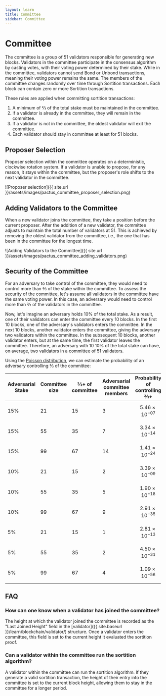 ```yaml
---
layout: learn
title: Committee
sidebar: Committee
---
```


# Committee

The committee is a group of 51 validators responsible for generating new blocks.
Validators in the committee participate in the consensus algorithm by casting votes,
with their voting power determined by their stake.
While in the committee, validators cannot send Bond or Unbond transactions,
meaning their voting power remains the same.
The members of the committee changes randomly over time through Sortition transactions.
Each block can contain zero or more Sortition transactions.

These rules are applied when committing sortition transactions:

1. A minimum of ⅔ of the total stake must be maintained in the committee.
2. If a validator is already in the committee, they will remain in the committee.
3. If a validator is not in the committee, the oldest validator will exit the committee.
4. Each validator should stay in committee at least for 51 blocks.

## Proposer Selection

Proposer selection within the committee operates on a deterministic, clockwise rotation system.
If a validator is unable to propose, for any reason, it stays within the committee, but
the proposer's role shifts to the next validator in the committee.

![Proposer selection]({{ site.url }}/assets/images/pactus_committee_proposer_selection.png)

## Adding Validators to the Committee

When a new validator joins the committee, they take a position before the current proposer.
After the addition of a new validator, the committee adjusts to maintain the total number of validators at 51.
This is achieved by removing the oldest validator from the committee,
i.e., the one that has been in the committee for the longest time.

![Adding Validators to the Committee]({{ site.url }}/assets/images/pactus_committee_adding_validators.png)

## Security of the Committee

For an adversary to take control of the committee, they would need to control more than ⅔ of the stake within the committee.
To assess the security of the committee, let's assume all validators in the committee have the same voting power.
In this case, an adversary would need to control more than ⅔ of the validators in the committee.

Now, let's imagine an adversary holds 10% of the total stake.
As a result, one of their validators can enter the committee every 10 blocks.
In the first 10 blocks, one of the adversary's validators enters the committee.
In the next 10 blocks, another validator enters the committee, giving the adversary two validators within the committee.
In the subsequent 10 blocks, another validator enters, but at the same time, the first validator leaves the committee.
Therefore, an adversary with 10 10% of the total stake can have, on average, two validators in a committee of 51 validators.

Using the [Poisson distribution](https://en.wikipedia.org/wiki/Poisson_distribution),
we can estimate the probability of an adversary controlling ⅔ of the committee:

| Adversarial Stake | Committee size | ⅔+ of committee | Adversarial committee members | Probability of controlling ⅔+ |
| ----------------- | -------------- | --------------- | ----------------------------- | ----------------------------- |
| 15%               | 21             | 15              | 3                             | $$ 5.46 \times 10^{-07} $$    |
| 15%               | 55             | 35              | 7                             | $$ 3.34 \times 10^{-14} $$    |
| 15%               | 99             | 67              | 14                            | $$ 1.41 \times 10^{-24} $$    |
| 10%               | 21             | 15              | 2                             | $$ 3.39 \times 10^{-09} $$    |
| 10%               | 55             | 35              | 5                             | $$ 1.90 \times 10^{-18} $$    |
| 10%               | 99             | 67              | 9                             | $$ 2.91 \times 10^{-35} $$    |
| 5%                | 21             | 15              | 1                             | $$ 2.81 \times 10^{-13} $$    |
| 5%                | 55             | 35              | 2                             | $$ 4.50 \times 10^{-31} $$    |
| 5%                | 99             | 67              | 4                             | $$ 1.09 \times 10^{-56} $$    |

## FAQ

### How can one know when a validator has joined the committee?

The height at which the validator joined the committee is recorded as the "Last Joined Height" field in
the [validator]({{ site.baseurl }}/learn/blockchain/validator/) structure.
Once a validator enters the committee, this field is set to the current height it
evaluated the sortition proof.

### Can a validator within the committee run the sortition algorithm?

A validator within the committee can run the sortition algorithm.
If they generate a valid sortition transaction, the height of their entry into the committee is set
to the current block height, allowing them to stay in the committee for a longer period.
